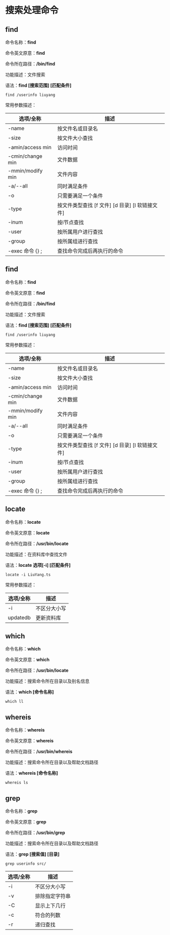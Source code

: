 # 搜索处理命令
## find

命令名称：**find**

命令英文原意：**find**

命令所在路径：**/bin/find**

功能描述：文件搜索

语法：**find [搜索范围] [匹配条件]**

```shell
find /userinfo liuyang
```

常用参数描述：

| 选项/全称        | 描述                                            |
| ---------------- | ----------------------------------------------- |
| -name            | 按文件名或目录名                                |
| -size            | 按文件大小查找                                  |
| -amin/access min | 访问时间                                        |
| -cmin/change min | 文件数据                                        |
| -mmin/modify min | 文件内容                                        |
| -a/--all         | 同时满足条件                                    |
| -o               | 只需要满足一个条件                              |
| -type            | 按文件类型查找 [f 文件] [d 目录] [l 软链接文件] |
| -inum            | 按i节点查找                                     |
| -user            | 按所属用户进行查找                              |
| -group           | 按所属组进行查找                                |
| -exec 命令 {} \; | 查找命令完成后再执行的命令                      |

## find

命令名称：**find**

命令英文原意：**find**

命令所在路径：**/bin/find**

功能描述：文件搜索

语法：**find [搜索范围] [匹配条件]**

```shell
find /userinfo liuyang
```

常用参数描述：

| 选项/全称        | 描述                                            |
| ---------------- | ----------------------------------------------- |
| -name            | 按文件名或目录名                                |
| -size            | 按文件大小查找                                  |
| -amin/access min | 访问时间                                        |
| -cmin/change min | 文件数据                                        |
| -mmin/modify min | 文件内容                                        |
| -a/--all         | 同时满足条件                                    |
| -o               | 只需要满足一个条件                              |
| -type            | 按文件类型查找 [f 文件] [d 目录] [l 软链接文件] |
| -inum            | 按i节点查找                                     |
| -user            | 按所属用户进行查找                              |
| -group           | 按所属组进行查找                                |
| -exec 命令 {} \; | 查找命令完成后再执行的命令                      |

## locate

命令名称：**locate**

命令英文原意：**locate**

命令所在路径：**/usr/bin/locate**

功能描述：在资料库中查找文件

语法：**locate 选项[-i] [匹配条件]**

```shell
locate -i LiuYang.ts
```

常用参数描述：

| 选项/全称 | 描述         |
| --------- | ------------ |
| -i        | 不区分大小写 |
| updatedb  | 更新资料库   |

## which

命令名称：**which**

命令英文原意：**which**

命令所在路径：**/usr/bin/locate**

功能描述：搜索命令所在目录以及别名信息

语法：**which [命令名称]**

```shell
which ll
```

## whereis

命令名称：**whereis**

命令英文原意：**whereis**

命令所在路径：**/usr/bin/whereis**

功能描述：搜索命令所在目录以及帮助文档路径

语法：**whereis [命令名称]**

```shell
whereis ls
```

## grep

命令名称：**grep**

命令英文原意：**grep**

命令所在路径：**/usr/bin/grep**

功能描述：搜索命令所在目录以及帮助文档路径

语法：**grep [搜索值] [目录]**

```shell
grep userinfo src/
```

| 选项/全称 | 描述           |
| --------- | -------------- |
| -i        | 不区分大小写   |
| -v        | 排除指定字符串 |
| -C        | 显示上下几行   |
| -c        | 符合的列数     |
| -r        | 递归查找       |

## 
